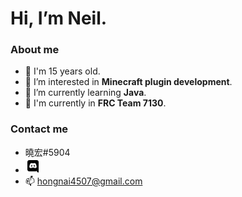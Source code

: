 # Hi, I’m Neil.
### About me
- 👦 I'm 15 years old.
- 👀 I’m interested in **Minecraft plugin development**.
- 🌱 I’m currently learning **Java**.
- 🤖 I'm currently in **FRC Team 7130**.

### Contact me
- <link type="image/png" sizes="24x24" rel="icon" href="/icons8-discord-bubble-24.png"> 曉宏#5904
- ![](/icons8-discord-bubble-24.png)
- 📫 hongnai4507@gmail.com

<!---
Hong4507/Hong4507 is a ✨ special ✨ repository because its `README.md` (this file) appears on your GitHub profile.
You can click the Preview link to take a look at your changes.
--->
